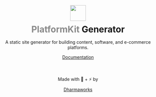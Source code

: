 <div align="center">
<img width="50" height="50"  src="https://www.platformkit.com/logos/icon-black.png"/>
<h1 style="margin-bottom:15px;margin-top:10px; border:none;"><span style="opacity:0.5;">PlatformKit</span> Generator</h1>
</div>

<div align="center">

<quote>A static site generator for building content, software, and e-commerce platforms.</quote>


<div class="links">
    <a href="https://www.platformkit.com/">Documentation</a>                    
</div>
<br>

<div class="links" style="margin-top:35px;">
<span style="margin-bottom:10px;display:block;">Made with 💖 + ⚡ by</span>
    <a href="https://www.dharmaworks.com" style="background:none;">Dharmaworks</a>
</div>
</div>